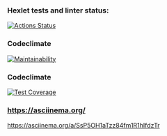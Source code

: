 ### Hexlet tests and linter status:
[![Actions Status](https://github.com/A-leks-andr/python-project-49/actions/workflows/hexlet-check.yml/badge.svg)](https://github.com/A-leks-andr/python-project-49/actions)


### Codeclimate
[![Maintainability](https://api.codeclimate.com/v1/badges/7e02a00aee8bf3af7823/maintainability)](https://codeclimate.com/github/A-leks-andr/python-project-49/maintainability)


### Codeclimate
[![Test Coverage](https://api.codeclimate.com/v1/badges/7e02a00aee8bf3af7823/test_coverage)](https://codeclimate.com/github/A-leks-andr/python-project-49/test_coverage)


### https://asciinema.org/
https://asciinema.org/a/SsP5OH1aTzz84fm1R1hIfdzTr


